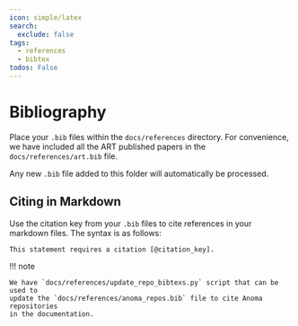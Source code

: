 ```yaml
---
icon: simple/latex
search:
  exclude: false
tags:
  - references
  - bibtex
todos: False
---
```


# Bibliography

Place your `.bib` files within the `docs/references` directory. For convenience,
we have included all the ART published papers in the `docs/references/art.bib`
file.

Any new `.bib`
file added to this folder will automatically be processed.

## Citing in Markdown

Use the citation key from your `.bib` files to cite references in your markdown
files. The syntax is as follows:

```text
This statement requires a citation [@citation_key].
```

!!! note

    We have `docs/references/update_repo_bibtexs.py` script that can be used to
    update the `docs/references/anoma_repos.bib` file to cite Anoma repositories
    in the documentation.
